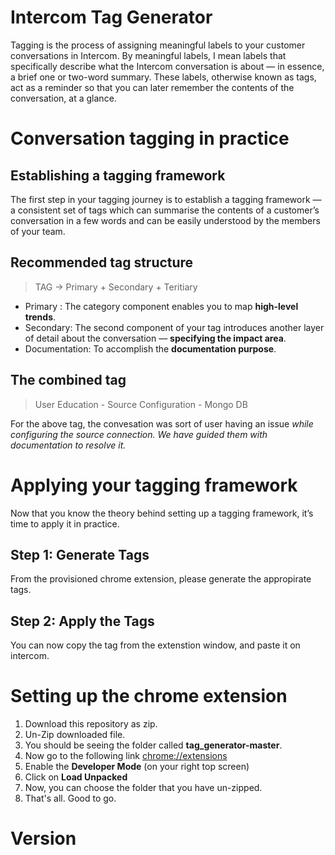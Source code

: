 # Intercom Tag Generator

Tagging is the process of assigning meaningful labels to your customer conversations in Intercom. By meaningful labels, I mean labels that specifically describe what the Intercom conversation is about — in essence, a brief one or two-word summary. These labels, otherwise known as tags, act as a reminder so that you can later remember the contents of the conversation, at a glance.

# Conversation tagging in practice

## Establishing a tagging framework

The first step in your tagging journey is to establish a tagging framework — a consistent set of tags which can summarise the contents of a customer’s conversation in a few words and can be easily understood by the members of your team.

## Recommended tag structure

> TAG -> Primary + Secondary + Teritiary

 - Primary : The category component enables you to map **high-level trends**.
 - Secondary: The second component of your tag introduces another layer of detail about the conversation — **specifying the impact area**. 
 - Documentation: To accomplish the **documentation purpose**.

## The combined tag

> User Education - Source Configuration - Mongo DB

For the above tag, the convesation was sort of user having an issue *while configuring the source connection. We have guided them with documentation to resolve it.* 


# Applying your tagging framework

Now that you know the theory behind setting up a tagging framework, it’s time to apply it in practice.

## Step 1: Generate Tags

From the provisioned chrome extension, please generate the appropirate tags. 

## Step 2: Apply the Tags

You can now copy the tag from the extenstion window, and paste it on intercom. 

# Setting up the chrome extension

 1. Download this repository as zip. 
 2. Un-Zip downloaded file. 
 3. You should be seeing the folder called **tag_generator-master**. 
 4. Now go to the following link [chrome://extensions](chrome://extensions)
 5. Enable the **Developer Mode** (on your right top screen)
 6. Click on **Load Unpacked**
 7. Now, you can choose the folder that you have un-zipped. 
 8. That's all. Good to go. 

# Version 
## 

